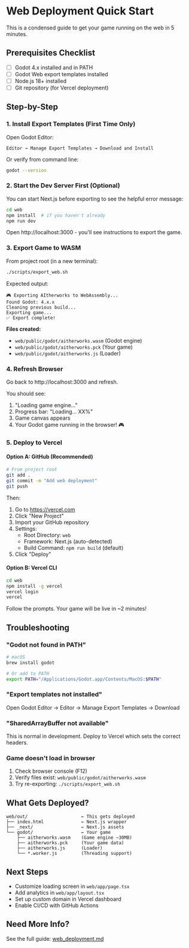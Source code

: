 # Web Deployment Quick Start

This is a condensed guide to get your game running on the web in 5 minutes.

## Prerequisites Checklist

- [ ] Godot 4.x installed and in PATH
- [ ] Godot Web export templates installed
- [ ] Node.js 18+ installed
- [ ] Git repository (for Vercel deployment)

## Step-by-Step

### 1. Install Export Templates (First Time Only)

Open Godot Editor:
```
Editor → Manage Export Templates → Download and Install
```

Or verify from command line:
```bash
godot --version
```

### 2. Start the Dev Server First (Optional)

You can start Next.js before exporting to see the helpful error message:

```bash
cd web
npm install  # if you haven't already
npm run dev
```

Open http://localhost:3000 - you'll see instructions to export the game.

### 3. Export Game to WASM

From project root (in a new terminal):
```bash
./scripts/export_web.sh
```

Expected output:
```
🎮 Exporting AItherworks to WebAssembly...
Found Godot: 4.x.x
Cleaning previous build...
Exporting game...
✅ Export complete!
```

**Files created:**
- `web/public/godot/aitherworks.wasm` (Godot engine)
- `web/public/godot/aitherworks.pck` (Your game)
- `web/public/godot/aitherworks.js` (Loader)

### 4. Refresh Browser

Go back to http://localhost:3000 and refresh.

You should see:
1. "Loading game engine..."
2. Progress bar: "Loading... XX%"
3. Game canvas appears
4. Your Godot game running in the browser! 🎮

### 5. Deploy to Vercel

#### Option A: GitHub (Recommended)

```bash
# From project root
git add .
git commit -m "Add web deployment"
git push
```

Then:
1. Go to https://vercel.com
2. Click "New Project"
3. Import your GitHub repository
4. Settings:
   - Root Directory: `web`
   - Framework: Next.js (auto-detected)
   - Build Command: `npm run build` (default)
5. Click "Deploy"

#### Option B: Vercel CLI

```bash
cd web
npm install -g vercel
vercel login
vercel
```

Follow the prompts. Your game will be live in ~2 minutes!

## Troubleshooting

### "Godot not found in PATH"
```bash
# macOS
brew install godot

# Or add to PATH
export PATH="/Applications/Godot.app/Contents/MacOS:$PATH"
```

### "Export templates not installed"
Open Godot Editor → Editor → Manage Export Templates → Download

### "SharedArrayBuffer not available"
This is normal in development. Deploy to Vercel which sets the correct headers.

### Game doesn't load in browser
1. Check browser console (F12)
2. Verify files exist: `web/public/godot/aitherworks.wasm`
3. Try re-exporting: `./scripts/export_web.sh`

## What Gets Deployed?

```
web/out/                    ← This gets deployed
├── index.html              ← Next.js wrapper
├── _next/                  ← Next.js assets
└── godot/                  ← Your game
    ├── aitherworks.wasm    (Game engine ~30MB)
    ├── aitherworks.pck     (Your game data)
    ├── aitherworks.js      (Loader)
    └── *.worker.js         (Threading support)
```

## Next Steps

- Customize loading screen in `web/app/page.tsx`
- Add analytics in `web/app/layout.tsx`
- Set up custom domain in Vercel dashboard
- Enable CI/CD with GitHub Actions

## Need More Info?

See the full guide: [web_deployment.md](./web_deployment.md)

